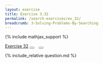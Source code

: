 ```yaml
---
layout: exercise
title: Exercise 3.32
permalink: /search-exercises/ex_32/
breadcrumb: 3-Solving-Problems-By-Searching
---
```


{% include mathjax_support %}

<div class="card">
<div class="card-header p-2">
<a href='#' class="p-2">Exercise 32</a>
<button type="button" class="btn btn-dark float-right" title="Solve this Exercise" onclick="solve('ex3.32');" href="#"><i id="ex3.32" class="fas fa-pen" style="color:white"></i></button>
<a class="edit_question" href="#"><button type="button" class="btn btn-dark float-right" title="Edit this Question"  style="margin-left:10px; margin-right:10px;" onclick="edit('ex3.32');" href="#"><i id="ex3.32" class="far fa-edit" style="color:white"></i></button></a>
</div>
<div class="card-body">
<p class="card-text">{% include_relative question.md %}</p>
</div>
</div>
<br>
